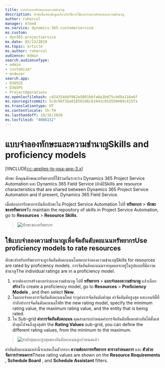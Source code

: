 ```yaml
---
title: แบบจำลองทักษะและความชำนาญ
description: หัวข้อนี้แสดงข้อมูลเกี่ยวกับวิธีการใช้แบบจำลองทักษะและความชำนาญ
author: ruhercul
manager: kfend
ms.service: dynamics-365-customerservice
ms.custom:
- dyn365-projectservice
ms.date: 03/13/2019
ms.topic: article
ms.author: ruhercul
audience: Admin
search.audienceType:
- admin
- customizer
- enduser
search.app:
- D365CE
- D365PS
- ProjectOperations
ms.openlocfilehash: cd243544df062e5801bbfa0a3bd75c4d9a116a6f
ms.sourcegitcommit: 5c4c9bf3ba018562d6cb3443c01d550489c415fa
ms.translationtype: HT
ms.contentlocale: th-TH
ms.lasthandoff: 10/16/2020
ms.locfileid: "4086152"
---
```

# <a name="skills-and-proficiency-models"></a><span data-ttu-id="7a897-103">แบบจำลองทักษะและความชำนาญ</span><span class="sxs-lookup"><span data-stu-id="7a897-103">Skills and proficiency models</span></span>

[!INCLUDE[cc-applies-to-psa-app-3.x](../includes/cc-applies-to-psa-app-3x.md)]

<span data-ttu-id="7a897-104">ทักษะ คือคุณลักษณะทรัพยากรที่ใช้ร่วมกันระหว่าง Dynamics 365 Project Service Automation และ Dynamics 365 Field Service (ถ้ามี)</span><span class="sxs-lookup"><span data-stu-id="7a897-104">Skills are resource characteristics that are shared between Dynamics 365 Project Service Automation and if present, Dynamics 365 Field Service.</span></span> 

<span data-ttu-id="7a897-105">เมื่อต้องการรักษาการบันทึกทักษะใน Project Service Automation ไปที่ **ทรัพยากร** \> **ทักษะของทรัพยากร**</span><span class="sxs-lookup"><span data-stu-id="7a897-105">To maintain the repository of skills in Project Service Automation, go to **Resources** \> **Resource Skills**.</span></span> 

> ![ทักษะของทรัพยากร](media/Resource-Management-image84.png)

## <a name="use-proficiency-models-to-rate-resources"></a><span data-ttu-id="7a897-107">ใช้แบบจำลองความชำนาญเพื่อจัดอันดับคะแนนทรัพยากร</span><span class="sxs-lookup"><span data-stu-id="7a897-107">Use proficiency models to rate resources</span></span>

<span data-ttu-id="7a897-108">ทักษะสำหรับทรัพยากรจะถูกจัดอันดับคะแนนโดยแบบจำลองความชำนาญ</span><span class="sxs-lookup"><span data-stu-id="7a897-108">Skills for resources are rated by proficiency models.</span></span> <span data-ttu-id="7a897-109">การจัดอันดับคะแนนรายบุคคลจะอยู่ในรูปแบบที่มีความชำนาญ</span><span class="sxs-lookup"><span data-stu-id="7a897-109">The individual ratings are in a proficiency model.</span></span> 

1. <span data-ttu-id="7a897-110">หากต้องการสร้างแบบจำลองความชำนาญ ไปที่ **ทรัพยากร** \> **แบบจำลองความชำนาญ** แล้วเลือก **สร้าง**</span><span class="sxs-lookup"><span data-stu-id="7a897-110">To create a proficiency model, go to **Resources** \> **Proficiency Models** , and then select **New**.</span></span>
2. <span data-ttu-id="7a897-111">ในแบบจำลองการจัดอันดับคะแนนใหม่ ระบุค่าการจัดอันดับต่ำสุด ค่าจัดอันดับสูงสุด และเอนทิตี้ที่กำลังทำการจัดอันดับคะแนนให้</span><span class="sxs-lookup"><span data-stu-id="7a897-111">In the new rating model, specify the minimum rating value, the maximum rating value, and the entity that is being rated.</span></span>
3. <span data-ttu-id="7a897-112">ใน Sub-grid **ค่าการจัดอันดับคะแนน** คุณสามารถกำหนดค่าการจัดอันดับที่แตกต่างกันได้ตั้งแต่ต่ำสุดไปจนถึงสูงสุด</span><span class="sxs-lookup"><span data-stu-id="7a897-112">In the **Rating Values** sub-grid, you can define the different rating values, from the minimum to the maximum.</span></span>

> ![ค่าต่ำสุดและสูงสุดของอันดับคะแนนถูกกำหนดแล้ว](media/Resource-Management-image85.png)

<span data-ttu-id="7a897-114">ค่าอันดับคะแนนเหล่านี้จะแสดงในตัวกรอง **ความต้องการทรัพยากร** **ตารางกำหนดการ** และ **ตัวช่วยจัดการกำหนดการ**</span><span class="sxs-lookup"><span data-stu-id="7a897-114">These rating values are shown on the **Resource Requirements** , **Schedule Board** , and **Schedule Assistant** filters.</span></span>
